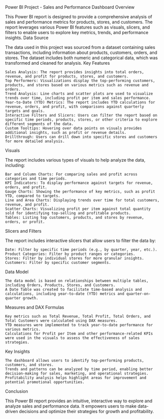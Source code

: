 Power BI Project - Sales and Performance Dashboard
Overview

This Power BI report is designed to provide a comprehensive analysis of sales and performance metrics for products, stores, and customers. The report leverages various Power BI features such as visuals, slicers, and filters to enable users to explore key metrics, trends, and performance insights.
Data Source

The data used in this project was sourced from a dataset containing sales transactions, including information about products, customers, orders, and stores. The dataset includes both numeric and categorical data, which was transformed and cleaned for analysis.
Key Features

    Sales Analysis: The report provides insights into total orders, revenue, and profit for products, stores, and customers.
    Top Performers: Visualizations display the top-performing customers, products, and stores based on various metrics such as revenue and orders.
    Trend Analysis: Line charts and scatter plots are used to visualize trends over time, including profit per item and sales performance.
    Year-to-Date (YTD) Metrics: The report includes YTD calculations for revenue, orders, and profit, with comparisons against quarterly targets and goals.
    Interactive Filters and Slicers: Users can filter the report based on specific time periods, products, stores, or other criteria to explore different segments of the data.
    Custom Tooltips: Hovering over data points on visuals provides additional insights, such as profit or revenue details.
    Drillthrough: Users can drill down into specific stores and customers for more detailed analysis.

Visuals

The report includes various types of visuals to help analyze the data, including:

    Bar and Column Charts: For comparing sales and profit across categories and time periods.
    KPI Indicators: To display performance against targets for revenue, orders, and profit.
    Gauge Charts: Showing the performance of key metrics, such as profit YTD, compared to targets.
    Line and Area Charts: Displaying trends over time for total customers, revenue, and profit.
    Scatter Charts: Visualizing profit per item against total quantity sold for identifying top-selling and profitable products.
    Tables: Listing top customers, products, and stores by revenue, orders, or profit.

Slicers and Filters

The report includes interactive slicers that allow users to filter the data by:

    Date: Filter by specific time periods (e.g., by quarter, year, etc.).
    Product Categories: Filter by product ranges or categories.
    Stores: Filter by individual stores for more granular insights.
    Customers: Filter by specific customer segments.

Data Model

    The data model is based on relationships between multiple tables, including Orders, Products, Stores, and Customers.
    A Date Table was created to facilitate time-based analysis and calculations, including year-to-date (YTD) metrics and quarter-on-quarter growth.

Measures and DAX Formulas

    Key metrics such as Total Revenue, Total Profit, Total Orders, and Total Customers were calculated using DAX measures.
    YTD measures were implemented to track year-to-date performance for various metrics.
    Calculations for Profit per Item and other performance-related KPIs were used in the visuals to assess the effectiveness of sales strategies.

Key Insights

    The dashboard allows users to identify top-performing products, customers, and stores.
    Trends and patterns can be analyzed by time period, enabling better decision-making for sales, marketing, and operational strategies.
    Profitability analysis helps highlight areas for improvement and potential promotional opportunities.

Conclusion

This Power BI report provides an intuitive, interactive way to explore and analyze sales and performance data. It empowers users to make data-driven decisions and optimize their strategies for growth and profitability.
